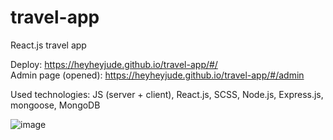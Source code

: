 # travel-app
React.js travel app

Deploy: https://heyheyjude.github.io/travel-app/#/<br>
Admin page (opened): https://heyheyjude.github.io/travel-app/#/admin

Used technologies: JS (server + client), React.js, SCSS, Node.js, Express.js, mongoose, MongoDB

![image](https://user-images.githubusercontent.com/77698343/113623387-f53a4780-9666-11eb-99fb-4c70ef9dc227.png)

